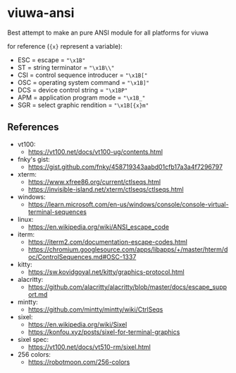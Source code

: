 # viuwa-ansi

Best attempt to make an pure ANSI module for all platforms for viuwa

for reference (`{x}` represent a variable):

- ESC = escape = `"\x1B"`
- ST = string terminator = `"\x1B\\"`
- CSI = control sequence introducer = `"\x1B["`
- OSC = operating system command = `"\x1B]"`
- DCS = device control string = `"\x1BP"`
- APM = application program mode = `"\x1B_"`
- SGR = select graphic rendition = `"\x1B[{x}m"`

## References

- vt100:
  - <https://vt100.net/docs/vt100-ug/contents.html>
- fnky's gist:
  - <https://gist.github.com/fnky/458719343aabd01cfb17a3a4f7296797>
- xterm:
  - <https://www.xfree86.org/current/ctlseqs.html>
  - <https://invisible-island.net/xterm/ctlseqs/ctlseqs.html>
- windows:
  - <https://learn.microsoft.com/en-us/windows/console/console-virtual-terminal-sequences>
- linux:
  - <https://en.wikipedia.org/wiki/ANSI_escape_code>
- iterm:
  - <https://iterm2.com/documentation-escape-codes.html>
  - <https://chromium.googlesource.com/apps/libapps/+/master/hterm/doc/ControlSequences.md#OSC-1337>
- kitty:
  - <https://sw.kovidgoyal.net/kitty/graphics-protocol.html>
- alacritty:
  - <https://github.com/alacritty/alacritty/blob/master/docs/escape_support.md>
- mintty:
  - <https://github.com/mintty/mintty/wiki/CtrlSeqs>
- sixel:
  - <https://en.wikipedia.org/wiki/Sixel>
  - <https://konfou.xyz/posts/sixel-for-terminal-graphics>
- sixel spec:
  - <https://vt100.net/docs/vt510-rm/sixel.html>
- 256 colors:
  - <https://robotmoon.com/256-colors>

